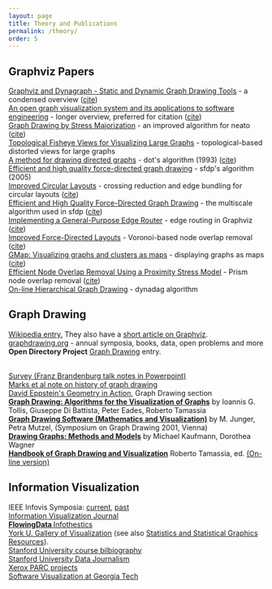 ```yaml
---
layout: page
title: Theory and Publications
permalink: /theory/
order: 5
---
```


<h2>Graphviz Papers</h2>

<a href="{{ site.url }}/_pages/Documentation/EGKNW03.pdf" target="_blank">Graphviz and Dynagraph - Static and Dynamic Graph Drawing Tools</a> - a condensed overview (<a href="http://citeseerx.ist.psu.edu/viewdoc/summary?doi=10.1.1.96.3776">cite</a>)<br />
<a href="{{ site.url }}/_pages/Documentation/GN99.pdf" target="_blank">An open graph visualization system and its applications to software engineering</a> - longer overview, preferred for citation (<a target="_blank" href="http://citeseerx.ist.psu.edu/viewdoc/summary?doi=10.1.1.106.5621">cite</a>)<br />
<a href="{{ site.url }}/_pages/Documentation/GKN04.pdf" target="_blank">Graph Drawing by Stress Majorization</a>  - an improved algorithm for neato (<a href="https://link.springer.com/chapter/10.1007/978-3-540-31843-9_25" target="_blank">cite</a>)<br />
<a href="{{ site.url }}/_pages/Documentation/GKN04a.pdf" target="_blank">Topological Fisheye Views for Visualizing Large Graphs</a> - topological-based distorted views for large graphs<br />
<a href="{{ site.url }}/_pages/Documentation/TSE93.pdf" target="_blank">A method for drawing directed graphs</a> - dot's algorithm (1993) (<a target="_blank" href="http://citeseerx.ist.psu.edu/viewdoc/summary?doi=10.1.1.3.8982">cite</a>)<br />
<a href="http://yifanhu.net/PUB/graph_draw.pdf" target="_blank">Efficient and high quality force-directed graph drawing</a> - sfdp's algorithm (2005) <br />
<a href="{{ site.url }}/_pages/Documentation/GK06.pdf" target="_blank">Improved Circular Layouts</a> - crossing reduction and edge bundling for circular layouts (<a href="https://link.springer.com/chapter/10.1007/978-3-540-70904-6_37">cite</a>)<br />
<a href="{{ site.url }}/_pages/Documentation/Hu05.pdf" target="_blank">Efficient and High Quality Force-Directed Graph Drawing</a> - the multiscale algorithm used in sfdp (<a href="http://www.mathematica-journal.com/issue/v10i1/graph_draw.html" target="_blank">cite</a>)<br />
<a href="{{ site.url }}/_pages/Documentation/DGKN97.pdf" target="_blank">Implementing a General-Purpose Edge Router</a> - edge routing in Graphviz (<a href="https://link.springer.com/chapter/10.1007/3-540-63938-1_68">cite</a>)<br />
<a href="{{ site.url }}/_pages/Documentation/GN98.pdf" target="_blank">Improved Force-Directed Layouts</a> - Voronoi-based node overlap removal (<a href="https://link.springer.com/chapter/10.1007/3-540-37623-2_28">cite</a>)<br />
<a href="{{ site.url }}/_pages/Documentation/GHK09.pdf" target="_blank">GMap: Visualizing graphs and clusters as maps</a> - displaying graphs as maps (<a href="http://citeseerx.ist.psu.edu/viewdoc/summary?doi=10.1.1.154.8753">cite</a>)<br />
<a href="{{ site.url }}/_pages/Documentation/GH10.pdf" target="_blank">Efficient Node Overlap Removal Using a Proximity Stress Model</a> - Prism node overlap removal (<a href="https://link.springer.com/chapter/10.1007/978-3-642-00219-9_20">cite</a>)<br />
<a href="{{ site.url }}/_pages/Documentation/NW01.pdf" target="_blank">On-line Hierarchical Graph Drawing</a> - dynadag algorithm<br />

<h2>Graph Drawing</h2>

<p><a href="http://en.wikipedia.org/wiki/Graph_drawing">Wikipedia entry.</a> They also have a <a href="http://en.wikipedia.org/wiki/Graphviz">short article on Graphviz</a>.<br />
<a href="http://www.graphdrawing.org/index.html">graphdrawing.org</a> - annual symposia, books, data, open problems and more<br />
<strong>Open Directory Project</strong> <a href="http://dmoztools.net/Science/Math/Combinatorics/Software/Graph_Drawing/">Graph Drawing</a> entry.</p>
<p><br />
<a href="http://www.csse.monash.edu.au/~gfarr/research/GraphDrawing02-Mel.ppt"> Survey (Franz Brandenburg talk notes in Powerpoint)</a><br />
<a href="http://www.merl.com/papers/TR2001-49/">Marks et al note on history of graph drawing</a><br />
<a href="http://www.ics.uci.edu/~eppstein/gina/gdraw.html">David Eppstein's Geometry in Action</a>, Graph Drawing section<br />
<b><a href="http://www.amazon.com/exec/obidos/tg/detail/-/0133016153/qid=1089229182/sr=8-1/ref=sr_8_xs_ap_i1_xgl14/103-2475216-1750235?v=glance&amp;s=books&amp;n=507846">Graph Drawing: Algorithms for the Visualization of Graphs</a></b> by Ioannis G. Tollis, Giuseppe Di Battista, Peter Eades, Roberto Tamassia<br />
<a href="http://www.amazon.com/exec/obidos/tg/detail/-/3540008810/qid=1089229286/sr=1-3/ref=sr_1_3/103-2475216-1750235?v=glance&amp;s=books"> <b>Graph Drawing Software (Mathematics and Visualization)</b></a> by M. Junger, Petra Mutzel, (Symposium on Graph Drawing 2001, Vienna)<br />
<a href="http://www.amazon.com/exec/obidos/tg/detail/-/3540420622/qid=1089229286/sr=1-8/ref=sr_1_8/103-2475216-1750235?v=glance&amp;s=books"> <b>Drawing Graphs: Methods and Models</b></a> by Michael Kaufmann, Dorothea Wagner<br />
<a href="http://www.amazon.com/Handbook-Visualization-Discrete-Mathematics-Applications/dp/1584884126%3FSubscriptionId%3DAKIAILSHYYTFIVPWUY6Q%26tag%3Dduckduckgo-d-20%26linkCode%3Dxm2%26camp%3D2025%26creative%3D165953%26creativeASIN%3D1584884126"> <b>Handbook of Graph Drawing and Visualization</b></a> Roberto Tamassia, ed. <a href="http://cs.brown.edu/~rt/gdhandbook/">(On-line version)</a></p>
<h2>Information Visualization</h2>
IEEE Infovis Symposia: <a href="http://vis.computer.org">current</a>, <a href="http://www.infovis.org/">past</a> <br />
<a href="http://www.palgrave-journals.com/ivs/">Information Visualization Journal</a><br />
<strong><a href="http://flowingdata.com/">FlowingData             </a></strong><a href="http://infosthetics.com/">Infothestics</a><br />
<a href="http://www.datavis.ca/gallery/index.php">York U. Gallery of Visualization</a> (see also <a href="http://www.math.yorku.ca/SCS/StatResource.html">Statistics and Statistical Graphics Resources</a>). <br />
<a href="http://graphics.stanford.edu/courses/cs348c-96-fall/resources.html"> Stanford University course bilbiography<br />
</a><a href="http://datajournalism.stanford.edu/">Stanford University Data Journalism</a><br />
<a href="http://www2.parc.com/istl/projects/uir/projects/ii.html">Xerox PARC projects</a> <br />
<a href="http://www.gvu.gatech.edu/">Software Visualization at Georgia Tech</a>
